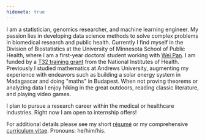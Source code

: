 ```yaml
---
hidemeta: true
---
```


I am a statistician, genomics researcher, and machine learning engineer. My passion lies in developing data science methods to solve complex problems in biomedical research and public health. Currently I find myself in the Division of Biostatistics at the University of Minnesota School of Public Health, where I am a first-year doctoral student working with [Wei Pan](http://www.biostat.umn.edu/~weip/). I am funded by a [T32 training grant](https://sites.google.com/umn.edu/t32-training-grant) from the National Institutes of Health. Previously I studied mathematics at Andrews University, augmenting my experience with endeavors such as building a solar energy system in Madagascar and doing "maths" in Budapest. When not proving theorems or analyzing data I enjoy hiking in the great outdoors, reading classic literature, and playing video games.

I plan to pursue a research career within the medical or healthcare industries. Right now I am open to internship offers!

For additional details please see my short [résumé](/mykmal-resume.pdf) or my comprehensive [curriculum vitae](/mykmal-cv.pdf). Pronouns: he/him/his.
